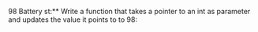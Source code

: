 98 Battery st:** Write a function that takes a pointer to an int as parameter and updates the value it points to to 98:
